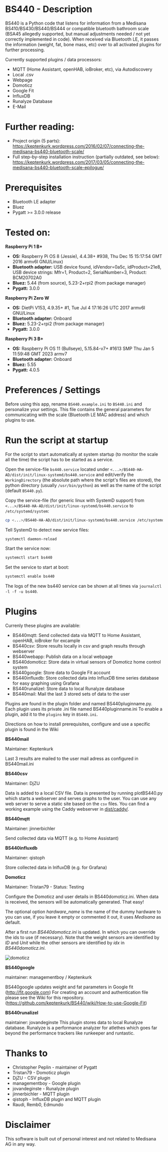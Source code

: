 # BS440 - Description
BS440 is a Python code that listens for information from a Medisana BS410/BS430/BS440/BS444
or compatible bluetooth bathroom scale (BSA45 allegedly supported, but manual adjustments needed / not yet correctly implemented in code). When received via Bluetooth LE, it passes the
information (weight, fat, bone mass, etc) over to all activated plugins for further processing.

Currently supported plugins / data processors:
- MQTT (Home Assistant, openHAB, ioBroker, etc), via Autodiscovery
- Local .csv
- Webpage
- Domoticz
- Google Fit
- InfluxDB
- Runalyze Database
- E-Mail

# Further reading:
- Project origin (5 parts): https://keptenkurk.wordpress.com/2016/02/07/connecting-the-medisana-bs440-bluetooth-scale/
- Full step-by-step installation instruction (partially outdated, see below): https://keptenkurk.wordpress.com/2017/03/05/connecting-the-medisana-bs440-bluetooth-scale-epilogue/

# Prerequisites
- Bluetooth LE adapter
- Bluez
- Pygatt >= 3.0.0 release

# Tested on:
**Raspberry Pi 1 B+**
- **OS:** Raspberry Pi OS 8 (Jessie), 4.4.38+ #938, Thu Dec 15 15:17:54 GMT 2016 armv6l GNU/Linux)
- **Bluetooth adapter:** USB device found, idVendor=0a5c, idProduct=21e8, USB device strings: Mfr=1, Product=2, SerialNumber=3, Product: BCM20702A0
- **Bluez:** 5.44 (from source), 5.23-2+rpi2 (from package manager)
- **Pygatt:** 3.0.0

**Raspberry Pi Zero W**
- **OS:** DietPi V153, 4.9.35+ #1, Tue Jul 4 17:16:26 UTC 2017 armv6l GNU/Linux
- **Bluetooth adapter:** Onboard
- **Bluez:** 5.23-2+rpi2 (from package manager)
- **Pygatt:** 3.0.0

**Raspberry Pi 3 B+**
- **OS:** Raspberry Pi OS 11 (Bullseye), 5.15.84-v7+ #1613 SMP Thu Jan 5 11:59:48 GMT 2023 armv7
- **Bluetooth adapter:** Onboard
- **Bluez:** 5.55
- **Pygatt:** 4.0.5

# Preferences / Settings
Before using this app, rename `BS440.example.ini` to `BS440.ini` and personalize your settings.
This file contains the general parameters for communicating with the scale (Bluetooth LE
MAC address) and which plugins to use.

# Run the script at startup
For the script to start automatically at system startup (to monitor the scale all the time)
the script has to be started as a service.

Open the service-file `bs440.service` located under `<...>/BS440-HA-AD/dist/init/linux-systemd/bs440.service`
and edit/verify the `WorkingDirectory` (the absolute path where the script's files are stored), the
python directory (usually `/usr/bin/python`) as well as the name of the script (default `BS440.py`).

Copy the service-file (for generic linux with SystemD support) from
`<...>/BS440-HA-AD/dist/init/linux-systemd/bs440.service` to `/etc/systemd/system`:
```bash
cp <...>/BS440-HA-AD/dist/init/linux-systemd/bs440.service /etc/systemd/system/
```

Tell SystemD to detect new service files:
```bash
systemctl daemon-reload 
```

Start the service now:
```bash
systemctl start bs440
```
Set the service to start at boot:
```bash
systemctl enable bs440
```
The logs of the new bs440 service can be shown at all times via ```journalctl -l -f -u bs440```.

# Plugins
Currenly these plugins are available:
* BS440mqtt: Send collected data via MQTT to Home Assistant, openHAB, ioBroker for excample
* BS440csv: Store results locally in csv and graph results through webserver
* BS440webapp: Publish data on a local webpage
* BS440domoticz: Store data in virtual sensors of Domoticz home control system
* BS440google: Store data to Google Fit account
* BS440influxdb: Store collected data into InfluxDB time series database for easy graphing using Grafana
* BS440runalizel: Store data to local Runalyze database
* BS440mail: Mail the last 3 stored sets of data to the user

Plugins are found in the plugin folder and named BS440pluginname.py. Each plugin uses
its private .ini file named BS440pluginname.ini
To enable a plugin, add it to the `plugins` key in `BS440.ini`.

Directions on how to install prerequisites, configure and use a specific plugin is found in the Wiki

**BS440mail**

Maintainer: Keptenkurk

Last 3 results are mailed to the user mail adress as configured in BS440mail.ini

**BS440csv**

Maintainer: DjZU

Data is added to a local CSV file. Data is presented by running plotBS440.py which
starts a webserver and serves graphs to the user.
You can use any web server to serve a static site based on the `csv` files. You can find a
working example using the Caddy webserver in [dist/caddy/](dist/caddy/).

**BS440mqtt**

Maintainer: jinnerbichler

Send collected data via MQTT (e.g. to Home Assistant)

**BS440influxdb**

Maintainer: qistoph

Store collected data in InlfuxDB (e.g. for Grafana)

**Domoticz**

Maintainer: Tristan79 - Status: Testing

Configure the Domoticz and user details in BS440domoticz.ini.
When data is received, the sensors will be automatically generated. That easy!

The optional option _hardware_name_ is the name of the dummy hardware to you can use,
if you leave it empty or commented it out, it uses _Medisana_ as default.

After a first run _BS440domoticz.ini_ is updated. In which you can override
the ids to use (if necessary). Note that the weight sensors are identified by _ID_ and _Unit_
while the other sensors are identified by _idx_ in _BS440domoticz.ini_.

![domoticz](https://raw.githubusercontent.com/Tristan79/BS440/master/BS440domoticz.png)

**BS440google**

maintainer: managementboy / Keptenkurk

BS440google updates weight and fat parameters in Google fit (http://fit.google.com)
For creating an account and authentication file please see the Wiki for this
repository.(https://github.com/keptenkurk/BS440/wiki/How-to-use-Google-Fit)

**BS440runalizel**

maintainer: jovandeginste
This plugin stores data to local Runalyze database. Runalyze is a performance analyzer for atlethes which goes far beyond the performance trackers like runkeeper and runtastic. 

# Thanks to
* Christopher Peplin - maintainer of Pygatt
* Tristan79 - Domoticz plugin
* DjZU - CSV plugin
* managementboy - Google plugin
* jovandeginste - Runalyze plugin
* jinnerbichler - MQTT plugin
* qistoph - InfluxDB plugin and MQTT plugin
* Raudi, Remb0, Edmundo

# Disclaimer
This software is built out of personal interest and not related to
Medisana AG in any way.
